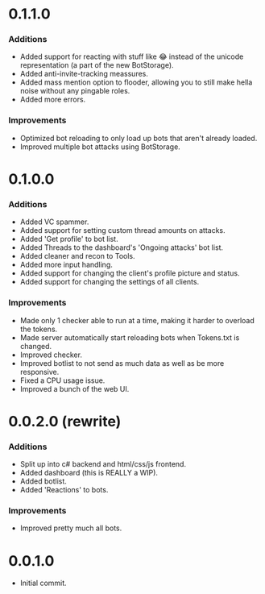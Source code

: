 # 0.1.1.0

### Additions
- Added support for reacting with stuff like :joy: instead of the unicode representation (a part of the new BotStorage).
- Added anti-invite-tracking meassures.
- Added mass mention option to flooder, allowing you to still make hella noise without any pingable roles.
- Added more errors.

### Improvements
- Optimized bot reloading to only load up bots that aren't already loaded.
- Improved multiple bot attacks using BotStorage.


# 0.1.0.0

### Additions
- Added VC spammer.
- Added support for setting custom thread amounts on attacks.
- Added 'Get profile' to bot list.
- Added Threads to the dashboard's 'Ongoing attacks' bot list.
- Added cleaner and recon to Tools.
- Added more input handling.
- Added support for changing the client's profile picture and status.
- Added support for changing the settings of all clients.

### Improvements
- Made only 1 checker able to run at a time, making it harder to overload the tokens.
- Made server automatically start reloading bots when Tokens.txt is changed.
- Improved checker.
- Improved botlist to not send as much data as well as be more responsive.
- Fixed a CPU usage issue.
- Improved a bunch of the web UI.



# 0.0.2.0 (rewrite)

### Additions
- Split up into c# backend and html/css/js frontend.
- Added dashboard (this is REALLY a WIP).
- Added botlist.
- Added 'Reactions' to bots.

### Improvements
- Improved pretty much all bots.



# 0.0.1.0
- Initial commit.
